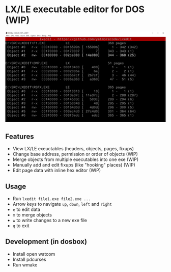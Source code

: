 # LX/LE executable editor for DOS (WIP)

![lxedit](screenshot.png)

## Features

 * View LX/LE exeuctables (headers, objects, pages, fixups)
 * Change base address, permission or order of objects (WIP)
 * Merge objects from multiple executables into one exe (WIP)
 * Manually add and edit fixups (like "hooking" places) (WIP)
 * Edit page data with inline hex editor (WIP)

## Usage

 * Run `lxedit file1.exe file2.exe ...`
 * Arrow keys to navigate `up`, `down`, `left` and `right`
 * `e` to edit data
 * `m` to merge objects
 * `w` to write changes to a new exe file 
 * `q` to exit

## Development (in dosbox)
 * Install open watcom
 * Install pdcurses
 * Run wmake
